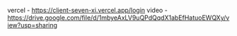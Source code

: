 vercel - https://client-seven-xi.vercel.app/login
video -  https://drive.google.com/file/d/1mbyeAxLV9uQPdQqdX1abEfHatuoEWQXy/view?usp=sharing